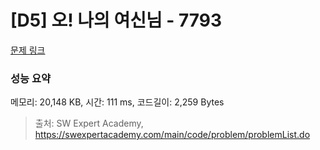 # [D5] 오! 나의 여신님 - 7793 

[문제 링크](https://swexpertacademy.com/main/code/problem/problemDetail.do?contestProbId=AWsBQpPqMNMDFARG) 

### 성능 요약

메모리: 20,148 KB, 시간: 111 ms, 코드길이: 2,259 Bytes



> 출처: SW Expert Academy, https://swexpertacademy.com/main/code/problem/problemList.do
